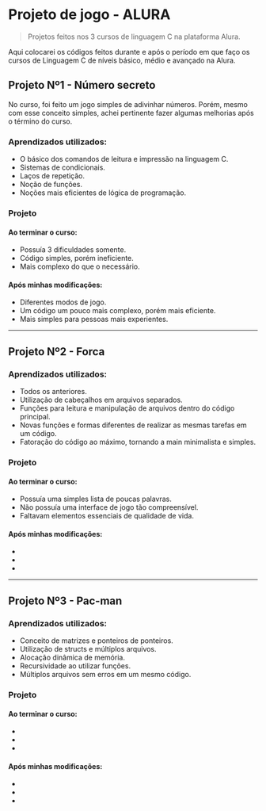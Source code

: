 # Projeto de jogo - ALURA
> Projetos feitos nos 3 cursos de linguagem C na plataforma Alura.

Aqui colocarei os códigos feitos durante e após o período em que faço os cursos de Linguagem C de níveis básico, médio e avançado na Alura.

## Projeto Nº1 - Número secreto
No curso, foi feito um jogo simples de adivinhar números. Porém, mesmo com esse conceito simples, achei pertinente fazer algumas melhorias após o término do curso.

### Aprendizados utilizados:
- O básico dos comandos de leitura e impressão na linguagem C.
- Sistemas de condicionais.
- Laços de repetição.
- Noção de funções.
- Noções mais eficientes de lógica de programação.

### Projeto
#### Ao terminar o curso:
- Possuía 3 dificuldades somente.
- Código simples, porém ineficiente.
- Mais complexo do que o necessário.

#### Após minhas modificações:
- Diferentes modos de jogo.
- Um código um pouco mais complexo, porém mais eficiente.
- Mais simples para pessoas mais experientes.

***

## Projeto Nº2 - Forca

### Aprendizados utilizados:
- Todos os anteriores.
- Utilização de cabeçalhos em arquivos separados.
- Funções para leitura e manipulação de arquivos dentro do código principal.
- Novas funções e formas diferentes de realizar as mesmas tarefas em um código.
- Fatoração do código ao máximo, tornando a main minimalista e simples.

### Projeto
#### Ao terminar o curso:
- Possuía uma simples lista de poucas palavras.
- Não possuía uma interface de jogo tão compreensível.
- Faltavam elementos essenciais de qualidade de vida.

#### Após minhas modificações:
- 
- 
-

***

## Projeto Nº3 - Pac-man

### Aprendizados utilizados:
- Conceito de matrizes e ponteiros de ponteiros.
- Utilização de structs e múltiplos arquivos.
- Alocação dinâmica de memória.
- Recursividade ao utilizar funções.
- Múltiplos arquivos sem erros em um mesmo código.

### Projeto
#### Ao terminar o curso:
-
-
-

#### Após minhas modificações:
-
-
-
